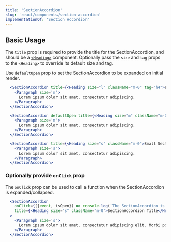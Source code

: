 ```yaml
---
title: 'SectionAccordion'
slug: 'react/components/section-accordion'
implementationOf: 'Section Accordion'
---
```


## Basic Usage

The `title` prop is required to provide the title for the SectionAccordion, and should be a [`<Heading>`](./heading) component. Optionally pass the `size` and `tag` props to the `<Heading>` to override its default size and tag.

Use `defaultOpen` prop to set the SectionAccordion to be expanded on initial render. 

```jsx
  <SectionAccordion title={<Heading size="l" className="m-0" tag="h4">Large Section Title</Heading>}>
    <Paragraph size='m'>
      Lorem ipsum dolor sit amet, consectetur adipiscing.
    </Paragraph>
  </SectionAccordion>
```

```jsx
  <SectionAccordion defaultOpen title={<Heading size="m" className="m-0">Medium Section Title</Heading>}>
    <Paragraph size='m'>
      Lorem ipsum dolor sit amet, consectetur adipiscing.
    </Paragraph>
  </SectionAccordion>
```

```jsx
  <SectionAccordion title={<Heading size="s" className="m-0">Small Section Title</Heading>}>
    <Paragraph size='s'>
      Lorem ipsum dolor sit amet, consectetur adipiscing.
    </Paragraph>
  </SectionAccordion>
```
### Optionally provide `onCLick` prop

The `onClick` prop can be used to call a function when the SectionAccordion is expanded/collapsed.

```jsx
  <SectionAccordion
    onClick={({event, isOpen}) => console.log(`The SectionAccordion is ${isOpen ? 'open' : 'closed'}.`)}
    title={<Heading size="s" className="m-0">SectionAccordion Title</Heading>}
  >
    <Paragraph size='s'>
      Lorem ipsum dolor sit amet, consectetur adipiscing elit. Morbi porttitor auctor dolor, vitae luctus eros posuere a. Lorem ipsum dolor sit amet, consectetur adipiscing elit. Curabitur sagittis velit sed aliquet egestas.
    </Paragraph>
  </SectionAccordion>
```
